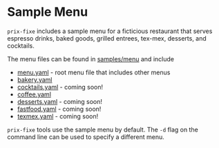 # Sample Menu

`prix-fixe` includes a sample menu for a ficticious restaurant that serves espresso drinks, baked goods, grilled entrees, tex-mex, desserts, and cocktails.

The menu files can be found in [samples/menu](../samples/menu) and include
* [menu.yaml](../samples/menu/menu.yaml) - root menu file that includes other menus
* [bakery.yaml](../samples/menu/bakery.yaml)
* [cocktails.yaml](../samples/menu/cocktails.yaml) - coming soon!
* [coffee.yaml](../samples/menu/coffee.yaml)
* [desserts.yaml](../samples/menu/desserts.yaml) - coming soon!
* [fastfood.yaml](../samples/menu/fastfood.yaml) - coming soon!
* [texmex.yaml](../samples/menu/texmex.yaml) - coming soon!

`prix-fixe` tools use the sample menu by default. The `-d` flag on the command line can be used to specify a different menu.

